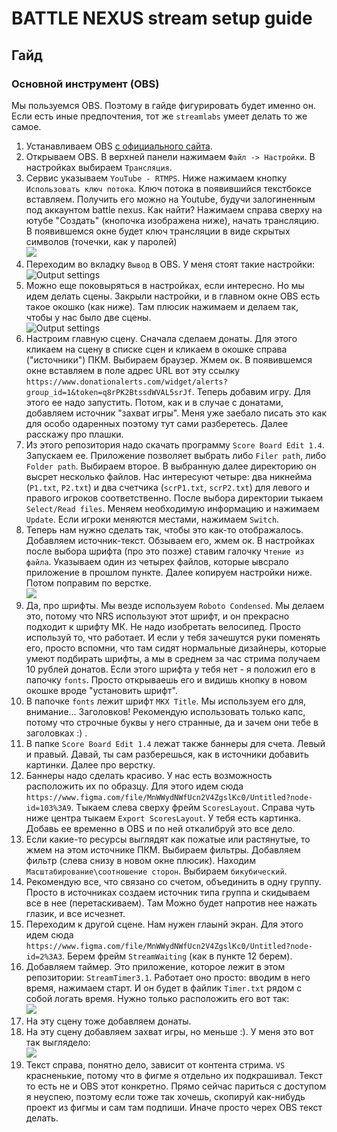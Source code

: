 # BATTLE NEXUS stream setup guide

## Гайд
### Основной инструмент (OBS)
Мы пользуемся OBS. Поэтому в гайде фигурировать будет именно он. Если есть иные предпочтения, тот же `streamlabs` умеет делать то же самое.
1. Устанавливаем OBS [с официального сайта](https://obsproject.com/ru/download).
2. Открываем OBS. В верхней панели нажимаем `Файл -> Настройки`. В настройках выбираем `Трансляция`.
3. Сервис указываем `YouTube - RTMPS`. Ниже нажимаем кнопку `Использовать ключ потока`. Ключ потока в появившийся текстбоксе вставляем. Получить его можно на Youtube, будучи залогиненным под аккаунтом battle nexus. Как найти? Нажимаем справа сверху на ютубе "Создать" (кнопочка изображена ниже), начать трансляцию. В появившемся окне будет ключ трансляции в виде скрытых символов (точечки, как у паролей)\
![](assets/readme/create_button.png)
4. Переходим во вкладку `Вывод` в OBS. У меня стоят такие настройки:\
![Output settings](assets/readme/output_settings.png)
5. Можно еще поковыряться в настройках, если интересно. Но мы идем делать сцены. Закрыли настройки, и в главном окне OBS есть такое окошко (как ниже). Там плюсик нажимаем и делаем так, чтобы у нас было две сцены.\
![Output settings](assets/readme/scenes.png)
6. Настроим главную сцену. Сначала сделаем донаты. Для этого кликаем на сцену в списке сцен и кликаем в окошке справа ("источники") ПКМ. Выбираем браузер. Жмем ок. В появившемся окне вставляем в поле адрес URL вот эту ссылку `https://www.donationalerts.com/widget/alerts?group_id=1&token=q8rPK2BtssdWVAL5srJf`. Теперь добавим игру. Для этого ее надо запустить. Потом, как и в случае с донатами, добавляем источник "захват игры". Меня уже заебало писать это как для особо одаренных поэтому тут сами разберетесь. Далее расскажу про плашки.
7. Из этого репозитория надо скачать программу `Score Board Edit 1.4`. Запускаем ее. Приложение позволяет выбрать либо `Filer path`, либо `Folder path`. Выбираем второе. В выбранную далее директорию он высрет несколько файлов. Нас интересуют четыре: два никнейма (`P1.txt`, `P2.txt`) и два счетчика (`scrP1.txt`, `scrP2.txt`) для левого и правого игроков соответственно. После выбора директории тыкаем `Select/Read files`. Меняем необходимую информацию и нажимаем `Update`. Если игроки меняются местами, нажимаем `Switch`.
8. Теперь нам нужно сделать так, чтобы это как-то отображалось. Добавляем источник-текст. Обзываем его, жмем ок. В настройках после выбора шрифта (про это позже) ставим галочку `Чтение из файла`. Указываем один из четырех файлов, которые ывсрало приложение в прошлом пункте. Далее копируем настройки ниже. Потом поправим по верстке.\
![](assets/readme/text_settings.png)
9. Да, про шрифты. Мы везде используем `Roboto Condensed`. Мы делаем это, потому что NRS используют этот шрифт, и он прекрасно подходит к шрифту МК. Не надо изобретать велосипед. Просто используй то, что работает. И если у тебя зачешутся руки поменять его, просто вспомни, что там сидят нормальные дизайнеры, которые умеют подбирать шрифты, а мы в среднем за час стрима получаем 10 рублей донатов. Если этого шрифта у тебя нет - я положил его в папочку `fonts`. Просто открываешь его и видишь кнопку в новом окошке вроде "установить шрифт".
10. В папочке `fonts` лежит шрифт `MKX Title`. Мы используем его для, внимание... Заголовков! Рекомендую использовать только капс, потому что строчные буквы у него странные, да и зачем они тебе в заголовках :) .
11. В папке `Score Board Edit 1.4` лежат также баннеры для счета. Левый и правый. Давай, ты сам разберешься, как в источники добавить картинки. Далее про верстку.
12. Баннеры надо сделать красиво. У нас есть возможность расположить их по образцу. Для этого идем сюда `https://www.figma.com/file/MnWWydNWfUcn2V4ZgslKc0/Untitled?node-id=103%3A9`. Тыкаем слева сверху фрейм `ScoresLayout`. Справа чуть ниже центра тыкаем `Export ScoresLayout`. У тебя есть картинка. Добавь ее временно в OBS и по ней откалибруй это все дело.
13. Если какие-то ресурсы выглядят как пожатые или растянутые, то жмем на этом источнике ПКМ. Выбираем фильтры. Добавляем фильтр (слева снизу в новом окне плюсик). Находим `Масштабирование\соотношение сторон`. Выбираем `бикубический`.
14. Рекомендую все, что связано со счетом, объединить в одну группу. Просто в источниках создаем источник типа группа и скидываем все в нее (перетаскиваем). Там Можно будет напротив нее нажать глазик, и все исчезнет.
15. Переходим к другой сцене. Нам нужен глаынй экран. Для этого идем сюда `https://www.figma.com/file/MnWWydNWfUcn2V4ZgslKc0/Untitled?node-id=2%3A3`. Берем фрейм `StreamWaiting` (как в пункте 12 берем).
16. Добавляем таймер. Это приложение, которое лежит в этом репозитории: `StreamTimer3.1`. Работает оно просто: вводим в него время, нажимаем старт. И он будет в файлик `Timer.txt` рядом с собой логать время. Нужно только расположить его вот так:\
![](assets/readme/timer_layout.png)
17. На эту сцену тоже добавляем донаты.
18. На эту сцену добавляем захват игры, но меньше :). У меня это вот так выглядело:\
![](assets/readme/waiting_screen.png)
19. Текст справа, понятно дело, зависит от контента стрима. `VS` красненькие, потому что в фигме я отдельно их подкрашивал. Текст то есть не и OBS этот конкретно. Прямо сейчас париться с доступом я неуспею, поэтому если тоже так хочешь, скопируй как-нибудь проект из фигмы и сам там подпиши. Иначе просто черех OBS текст делать.